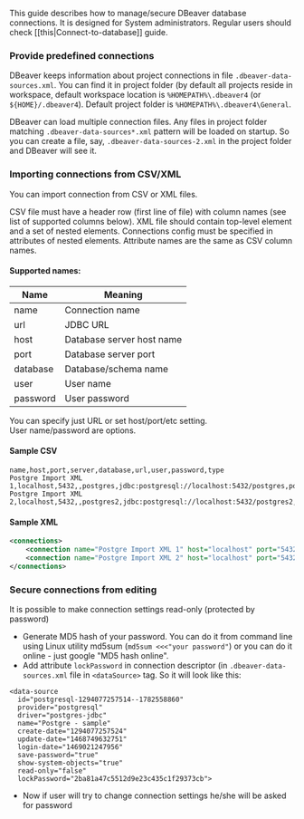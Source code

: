 This guide describes how to manage/secure DBeaver database connections.
It is designed for System administrators. Regular users should check [[this|Connect-to-database]] guide.

### Provide predefined connections
DBeaver keeps information about project connections in file `.dbeaver-data-sources.xml`. You can find it in project folder (by default all projects reside in workspace, default workspace location is `%HOMEPATH%\.dbeaver4` (or `${HOME}/.dbeaver4`). Default project folder is `%HOMEPATH%\.dbeaver4\General`.  

DBeaver can load multiple connection files. Any files in project folder matching `.dbeaver-data-sources*.xml` pattern will be loaded on startup. So you can create a file, say, `.dbeaver-data-sources-2.xml` in the project folder and DBeaver will see it.

### Importing connections from CSV/XML
You can import connection from CSV or XML files.

CSV file must have a header row (first line of file) with column names (see list of supported columns below).
XML file should contain top-level element and a set of nested elements. Connections config must be specified in attributes of nested elements. Attribute names are the same as CSV column names.

#### Supported names:
| Name | Meaning |
-----------|-------------|
|name|Connection name|
|url|JDBC URL|
|host|Database server host name|
|port|Database server port|
|database|Database/schema name|
|user|User name|
|password|User password|
You can specify just URL or set host/port/etc setting.  
User name/password are options.

#### Sample CSV
```csv
name,host,port,server,database,url,user,password,type
Postgre Import XML 1,localhost,5432,,postgres,jdbc:postgresql://localhost:5432/postgres,postgres,postgres,dev
Postgre Import XML 2,localhost,5432,,postgres2,jdbc:postgresql://localhost:5432/postgres2,postgres2,postgres2,prod
```
#### Sample XML
```xml
<connections>
	<connection name="Postgre Import XML 1" host="localhost" port="5432" server="" database="postgres" url="jdbc:postgresql://localhost:5432/postgres" user="postgres" password="postgres" type="dev"/>
	<connection name="Postgre Import XML 2" host="localhost" port="5432" server="" database="postgres" url="jdbc:postgresql://localhost:5432/postgres2" user="postgres2" password="postgres2" type="prod"/>
</connections>
```

### Secure connections from editing
It is possible to make connection settings read-only (protected by password)
- Generate MD5 hash of your password. You can do it from command line using Linux utility md5sum (`md5sum <<<"your password"`) or you can do it online - just google "MD5 hash online".
- Add attribute `lockPassword` in connection descriptor (in `.dbeaver-data-sources.xml` file in `<dataSource>` tag. So it will look like this:
```
<data-source 
  id="postgresql-1294077257514--1782558860" 
  provider="postgresql" 
  driver="postgres-jdbc" 
  name="Postgre - sample" 
  create-date="1294077257524" 
  update-date="1468749632751" 
  login-date="1469021247956" 
  save-password="true" 
  show-system-objects="true" 
  read-only="false" 
  lockPassword="2ba81a47c5512d9e23c435c1f29373cb">
```
- Now if user will try to change connection settings he/she will be asked for password
